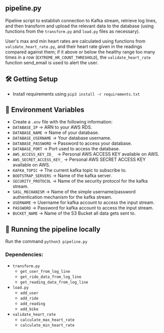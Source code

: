 ## pipeline.py
Pipeline script to establish connection to Kafka stream, retrieve log lines, and then transform and upload the relevant data to the database (using functions from the `transform.py` and `load.py` files as necessary).

User's max and min heart rates are calculated using functions from `validate_heart_rate.py`, and their heart rate given in the readings compared against them; if it above or below the healthy range too many times in a row (`EXTREME_HR_COUNT_THRESHOLD`), the `validate_heart_rate` function send_email is used to alert the user.

## 🛠️ Getting Setup
- Install requirements using `pip3 install -r requirements.txt`

## 🔐 Environment Variables
- Create a `.env` file with the following information:
- `DATABASE_IP` -> ARN to your AWS RDS.
- `DATABASE_NAME` -> Name of your database.
- `DATABASE_USERNAME` -> Your database username.
- `DATABASE_PASSWORD` -> Password to access your database.
- `DATABASE_PORT` -> Port used to access the database.
- `AWS_ACCESS_KEY_ID_ `  -> Personal AWS ACCESS KEY available on AWS.
- `AWS_SECRET_ACCESS_KEY_` -> Personal AWS SECRET ACCESS KEY available on AWS.
- `KAFKA_TOPIC` -> The current kafka topic to subscribe to.
- `BOOTSTRAP_SERVERS` -> Name of the kafka server.
- `SECURITY_PROTOCOL` -> Name of the security protocol for the kafka stream.
- `SASL_MECHANISM` -> Name of the simple username/password authentication mechanism for the kafka stream.
- `USERNAME` -> Username for kafka account to access the input stream.
- `PASSWORD` -> Password for kafka account to access the input stream.
- `BUCKET_NAME` -> Name of the S3 Bucket all data gets sent to.

## 🏃 Running the pipeline locally

Run the command `python3 pipeline.py`

### Dependencies:
 - `transform.py`
    - `get_user_from_log_line`
    - `get_ride_data_from_log_line`
    - `get_reading_data_from_log_line`
 - `load.py`
    - `add_user`
    - `add_ride`
    - `add_reading`
    - `add_bike`
 - `validate_heart_rate`
    - `calculate_max_heart_rate`
    - `calculate_min_heart_rate`